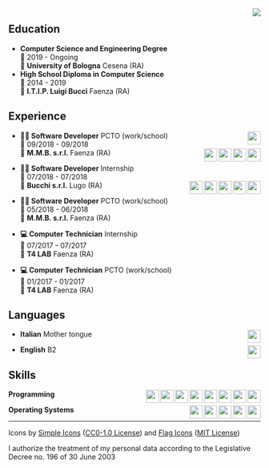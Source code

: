<img align="right" src="https://zxing.org/w/chart?cht=qr&chs=230x230&chld=L&choe=UTF-8&chl=MECARD%3AN%3AManuel+Quarneti%3BURL%3Ahttps%5C%3A%2F%2Fquarno.xyz%3BEMAIL%3Amanuelquarneti%40mail.com%3B%3B" />

## Education

- **Computer Science and Engineering Degree**\
📆 2019 - Ongoing\
📍 **University of Bologna** Cesena (RA)
- **High School Diploma in Computer Science**\
📆 2014 - 2019\
📍 **I.T.I.P. Luigi Bucci** Faenza (RA)

## Experience

<img align="right" width="26px" src="https://cdn.jsdelivr.net/npm/simple-icons@v3/icons/csharp.svg" />

- **👨‍💻 Software Developer** PCTO (work/school)\
📆 09/2018 - 09/2018\
📍 **M.M.B. s.r.l.** Faenza (RA)
<img align="right" width="26px" src="https://cdn.jsdelivr.net/npm/simple-icons@v3/icons/html5.svg" /><img align="right" width="26px" src="https://cdn.jsdelivr.net/npm/simple-icons@v3/icons/css3.svg" /><img align="right" width="26px" src="https://cdn.jsdelivr.net/npm/simple-icons@v3/icons/javascript.svg" /><img align="right" width="26px" src="https://cdn.jsdelivr.net/npm/simple-icons@v3/icons/python.svg" />

- **👨‍💻 Software Developer** Internship\
📆 07/2018 - 07/2018\
📍 **Bucchi s.r.l.** Lugo (RA)
<img align="right" width="26px" src="https://cdn.jsdelivr.net/npm/simple-icons@v3/icons/html5.svg" /><img align="right" width="26px" src="https://cdn.jsdelivr.net/npm/simple-icons@v3/icons/css3.svg" /><img align="right" width="26px" src="https://cdn.jsdelivr.net/npm/simple-icons@v3/icons/javascript.svg" /><img align="right" width="26px" src="https://cdn.jsdelivr.net/npm/simple-icons@v3/icons/csharp.svg" /><img align="right" width="26px" src="https://cdn.jsdelivr.net/npm/simple-icons@v3/icons/wordpress.svg" />

- **👨‍💻 Software Developer** PCTO (work/school)\
📆 05/2018 - 06/2018\
📍 **M.M.B. s.r.l.** Faenza (RA)

- **💻 Computer Technician** Internship\
📆 07/2017 - 07/2017\
📍 **T4 LAB** Faenza (RA)

- **💻 Computer Technician** PCTO (work/school)\
📆 01/2017 - 01/2017\
📍 **T4 LAB** Faenza (RA)

## Languages

<img align="right" width="26px" src="https://cdn.jsdelivr.net/npm/flag-icon-css@3.5.0/flags/4x3/it.svg" />

- **Italian** Mother tongue
<img align="right" width="26px" src="https://cdn.jsdelivr.net/npm/flag-icon-css@3.5.0/flags/4x3/gb-eng.svg" />

- **English** B2

## Skills

<img align="right" width="26px" src="https://cdn.jsdelivr.net/npm/simple-icons@v3/icons/c.svg" /><img align="right" width="26px" src="https://cdn.jsdelivr.net/npm/simple-icons@v3/icons/cplusplus.svg" /><img align="right" width="26px" src="https://cdn.jsdelivr.net/npm/simple-icons@v3/icons/csharp.svg" /><img align="right" width="26px" src="https://cdn.jsdelivr.net/npm/simple-icons@v3/icons/python.svg" /><img align="right" width="26px" src="https://cdn.jsdelivr.net/npm/simple-icons@v3/icons/go.svg" /><img align="right" width="26px" src="https://cdn.jsdelivr.net/npm/simple-icons@v3/icons/php.svg" /><img align="right" width="26px" src="https://cdn.jsdelivr.net/npm/simple-icons@v3/icons/gnubash.svg" /><img align="right" width="26px" src="https://cdn.jsdelivr.net/npm/simple-icons@v3/icons/mysql.svg" />

**Programming**

<img align="right" width="26px" src="https://cdn.jsdelivr.net/npm/simple-icons@v3/icons/windows.svg" /><img align="right" width="26px" src="https://cdn.jsdelivr.net/npm/simple-icons@v3/icons/ubuntu.svg" /><img align="right" width="26px" src="https://cdn.jsdelivr.net/npm/simple-icons@v3/icons/debian.svg" /><img align="right" width="26px" src="https://cdn.jsdelivr.net/npm/simple-icons@v3/icons/fedora.svg" /><img align="right" width="26px" src="https://cdn.jsdelivr.net/npm/simple-icons@v3/icons/archlinux.svg" />

**Operating Systems**

---

Icons by [Simple Icons](https://simpleicons.org/) ([CC0-1.0 License](https://raw.githubusercontent.com/simple-icons/simple-icons/develop/LICENSE.md)) and [Flag Icons](https://flagicons.lipis.dev/) ([MIT License](https://raw.githubusercontent.com/lipis/flag-icon-css/master/LICENSE))

I authorize the treatment of my personal data according to the Legislative Decree no. 196 of 30 June 2003

